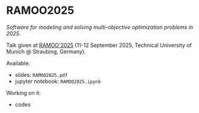 # RAMOO2025

*Software for modeling and solving multi-objective optimization problems in 2025*. 

Talk given at [RAMOO'2025](https://moo.univie.ac.at/) (11-12 September 2025, Technical University of Munich @ Straubing, Germany). 

Available:
- slides: `RAMOO2025.pdf`
- jupyter notebook: `RAMOO2025.ipynb`

Working on it:
- codes
